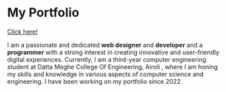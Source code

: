 <h1>My Portfolio</h1>
<a href="https://atharva-ghorpade.github.io/Portfolio/">Click here!</a>
<br/>
<p>I am a passionate and dedicated <strong>web designer</strong> and <strong>developer</strong> and a <strong>programmer</strong> with a
              strong interest in creating innovative and user-friendly digital
              experiences. Currently, I am a third-year computer engineering
              student at Datta Meghe College Of Engineering, Airoli , where I am honing my skills and
              knowledge in various aspects of computer science and engineering.
              I have been working on my portfolio
              since 2022.</p>

